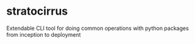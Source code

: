 # stratocirrus
Extendable CLI tool for doing common operations with python packages from inception to deployment
